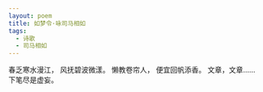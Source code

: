 ```yaml
---
layout: poem
title: 如梦令·咏司马相如
tags:
  - 诗歌
  - 司马相如
---
```

春乏寒水漫江，
风抚碧波微漾。
懒教卷帘人，
便宜回帆添香。
文章，文章……
下笔尽是虚妄。
